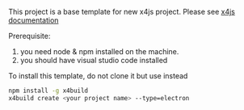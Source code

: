 This project is a base template for new x4js project.
Please see [x4js documentation](https://x4js.org/doc)


Prerequisite:
  1. you need node & npm installed on the machine.
  2. you should have visual studio code installed
  

To install this template, do not clone it but use instead

```sh
npm install -g x4build
x4build create <your project name> --type=electron
```



